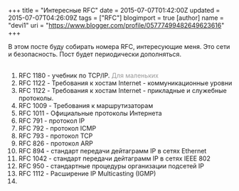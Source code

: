 +++
title = "Интересные RFC"
date = 2015-07-07T01:42:00Z
updated = 2015-07-07T04:26:09Z
tags = ["RFC"]
blogimport = true 
[author]
	name = "devi1"
	uri = "https://www.blogger.com/profile/05777499482649623616"
+++

В этом посте буду собирать номера RFC, интересующие меня. Это сети и безопасность. Пост будет периодически дополняться.<br /><br /><ol><li>RFC 1180 - учебник по TCP/IP. <span style="color: #999999;">Для маленьких</span></li><li>RFC 1122 - Требования к хостам Internet - коммуникационные уровни</li><li>RFC 1122 - Требования к хостам Internet - прикладные и служебные протоколы.</li><li>RFC 1009 - Требования к маршрутизаторам</li><li>RFC 1011 - Официальные протоколы Интернета</li><li>RFC 791 - протокол IP</li><li>RFC 792 - протокол ICMP</li><li>RFC 793 - протокол TCP</li><li>RFC 826 - протокол ARP</li><li>RFC 894 - стандарт передачи дейтаграмм IP в сетях Ethernet</li><li>RFC 1042 -&nbsp;стандарт передачи дейтаграмм IP в сетях IEEE 802</li><li>RFC 950 - стандартные процедуры организации подсетей IP</li><li>RFC 1112 - Расширение IP Multicasting (IGMP)</li><li><br /></li></ol>
